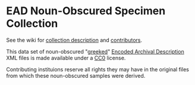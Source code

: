 # EAD Noun-Obscured Specimen Collection

See the wiki for [collection description](https://github.com/tingletech/ead-test-col/wiki) and [contributors](https://github.com/tingletech/ead-test-col/wiki/Contributors).

This data set of noun-obscured "[greeked](https://github.com/tingletech/greeker.py)" [Encoded Archival Description](http://www.loc.gov/ead/) XML files is made available under a [CC0](http://creativecommons.org/publicdomain/zero/1.0/) license.


Contributing instituions reserve all rights they may have in the
original files from which these noun-obscured samples were derived.
